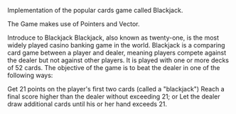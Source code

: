 Implementation of the popular cards game called Blackjack.

The Game makes use of Pointers and Vector.

Introduce to Blackjack
Blackjack, also known as twenty-one, is the most widely played casino banking game in the world. Blackjack is a comparing card game between a player and dealer, meaning players compete against the dealer but not against other players. It is played with one or more decks of 52 cards. The objective of the game is to beat the dealer in one of the following ways:

Get 21 points on the player's first two cards (called a "blackjack")
Reach a final score higher than the dealer without exceeding 21; or
Let the dealer draw additional cards until his or her hand exceeds 21.
